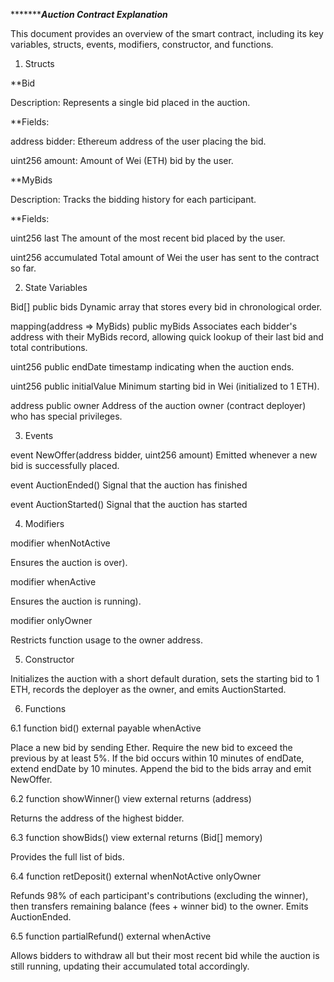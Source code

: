 ****************************************************Auction Contract Explanation*********************************************

This document provides an overview of the smart contract, including its key variables, structs, events, modifiers, constructor, and functions. 

1. Structs

**Bid

Description: Represents a single bid placed in the auction.

**Fields:

address bidder: Ethereum address of the user placing the bid.

uint256 amount: Amount of Wei (ETH) bid by the user.

**MyBids

Description: Tracks the bidding history for each participant.

**Fields:

uint256 last                                         The amount of the most recent bid placed by the user.

uint256 accumulated                                  Total amount of Wei the user has sent to the contract so far.

2. State Variables

Bid[] public bids                                    Dynamic array that stores every bid in chronological order.

mapping(address => MyBids) public myBids             Associates each bidder's address with their MyBids record, allowing quick lookup of their last bid and total contributions.

uint256 public endDate                               timestamp indicating when the auction ends.

uint256 public initialValue                          Minimum starting bid in Wei (initialized to 1 ETH).

address public owner                                 Address of the auction owner (contract deployer) who has special privileges.

3. Events

event NewOffer(address bidder, uint256 amount)        Emitted whenever a new bid is successfully placed.

event AuctionEnded()                                  Signal that the auction has finished 

event AuctionStarted()                                Signal that the auction has started


4. Modifiers

modifier whenNotActive

Ensures the auction is over).

modifier whenActive

Ensures the auction is running).

modifier onlyOwner

Restricts function usage to the owner address.

5. Constructor

Initializes the auction with a short default duration, sets the starting bid to 1 ETH, records the deployer as the owner, and emits AuctionStarted.

6. Functions

6.1 function bid() external payable whenActive

Place a new bid by sending Ether. Require the new bid to exceed the previous by at least 5%. If the bid occurs within 10 minutes of endDate, extend endDate by 10 minutes.
Append the bid to the bids array and emit NewOffer.

6.2 function showWinner() view external returns (address)

Returns the address of the highest bidder.

6.3 function showBids() view external returns (Bid[] memory)

Provides the full list of bids.

6.4 function retDeposit() external whenNotActive onlyOwner

Refunds 98% of each participant's contributions (excluding the winner), then transfers remaining balance (fees + winner bid) to the owner. Emits AuctionEnded.

6.5 function partialRefund() external whenActive

Allows bidders to withdraw all but their most recent bid while the auction is still running, updating their accumulated total accordingly.



